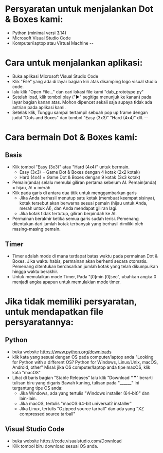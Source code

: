# Persyaratan untuk menjalankan Dot & Boxes kami:
- Python (minimal versi 3.14)
- Microsoft Visual Studio Code
- Komputer/laptop atau Virtual Machine
--
# Cara untuk menjalankan aplikasi:
- Buka aplikasi Microsoft Visual Studio Code
- Klik "File" yang ada di layar bagian kiri atas disamping logo visual studio code.
- lalu klik "Open File..." dan cari lokasi file kami "dab_prototype.py"
- Setelah load, klik tombol play ("▶" segitiga menunjuk ke kanan) pada layar bagian kanan atas. Mohon dipencet sekali saja supaya tidak ada antrian pada aplikasi kami.
- Setelak klik, Tunggu sampai tertampil sebuah pop up frame dengan judul "Dots and Boxes" dan tombol "Easy (3x3)" "Hard (4x4)" dll.
--
# Cara bermain Dot & Boxes kami:
## Basis
- Klik tombol "Easy (3x3)" atau "Hard (4x4)" untuk bermain.
	- Easy (3x3) = Game Dot & Boxes dengan 4 kotak (2x2 kotak)
	- Hard (4x4) = Game Dot & Boxes dengan 9 kotak (3x3 kotak)
- Pemain(anda) selalu memulai giliran pertama sebelum AI.
Pemain(anda) = hijau, AI = merah.
- Klik pada garis di antara dua titik untuk menggambarkan garis
	- Jika Anda berhasil menutup satu kotak (membuat keempat sisinya), kotak tersebut akan berwarna sesuai pemain (hijau untuk Anda, merah untuk AI), dan Anda mendapat giliran lagi.
	- Jika kotak tidak tertutup, giliran berpindah ke AI.
- Permainan berakhir ketika semua garis sudah terisi. Pemenang ditentukan dari jumlah kotak terbanyak yang berhasil dimiliki oleh masing-masing pemain.
## Timer
- Timer adalah mode di mana terdapat batas waktu pada permainan Dot & Boxes. Jika waktu habis, permainan akan berhenti secara otomatis. Pemenang ditentukan berdasarkan jumlah kotak yang telah dikumpulkan hingga waktu berakhir.
- Untuk memulaikan mode Timer, Pada "[0]min [0]sec", ubahkan angka 0 menjadi angka apapun untuk memulakian mode timer.

# Jika tidak memiliki persyaratan, untuk mendapatkan file persyaratannya:
## Python
- buka website https://www.python.org/downloads
- klik kata yang sesuai dengan OS pada computer/laptop anda "Looking for Python with a different OS? Python for Windows, Linux/Unix, macOS, Android, other"
  Misal: jika OS computer/laptop anda tipe macOS, klik kata "macOS"
- Lihat di baris bagian "Stable Releases" lalu klik "Download ________"
	"________" berarti tulisan biru yang digaris Bawah kuning, tulisan pada "______" ini tergantung tipe OS anda:
	- Jika Windows, ada yang tertulis "Windows installer (64-bit)" dan lain-lain.
	- Jika macOS, tertulis "macOS 64-bit universal2 installer"
	- Jika Linux, tertulis "Gzipped source tarball" dan ada yang "XZ compressed source tarball"

## Visual Studio Code
- buka website https://code.visualstudio.com/Download
- Klik tombol biru download sesuai OS anda.
